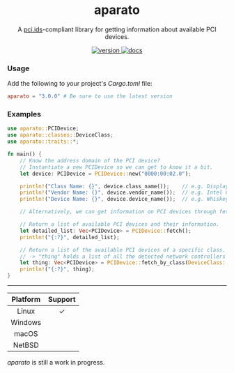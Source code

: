 <div align="center">
<h1>aparato</h1>

A <a href="https://pci-ids.ucw.cz/">pci.ids</a>-compliant library for getting information about available PCI devices.

<a href="https://crates.io/crates/aparato">
    <img src="https://img.shields.io/crates/v/aparato" alt="version" />
</a>

<a href="https://docs.rs/crate/aparato/">
    <img src="https://docs.rs/aparato/badge.svg" alt="docs" />
</a>

</div>

### Usage

Add the following to your project's *Cargo.toml* file:

```toml
aparato = "3.0.0" # Be sure to use the latest version
```

### Examples

```rust
use aparato::PCIDevice;
use aparato::classes::DeviceClass;
use aparato::traits::*;

fn main() {
    // Know the address domain of the PCI device?
    // Instantiate a new PCIDevice so we can get to know it a bit.
    let device: PCIDevice = PCIDevice::new("0000:00:02.0");

    println!("Class Name: {}", device.class_name());    // e.g. Display Controller
    println!("Vendor Name: {}", device.vendor_name());  // e.g. Intel Corporation
    println!("Device Name: {}", device.device_name());  // e.g. WhiskeyLake-U GT2 [UHD Graphics 620]

    // Alternatively, we can get information on PCI devices through fetching them in bulk!

    // Return a list of available PCI devices and their information.
    let detailed_list: Vec<PCIDevice> = PCIDevice::fetch();
    println!("{:?}", detailed_list);

    // Return a list of the available PCI devices of a specific class.
    // -> "thing" holds a list of all the detected network controllers and their information.
    let thing: Vec<PCIDevice> = PCIDevice::fetch_by_class(DeviceClass::NetworkController);
    println!("{:?}", thing);
}

```

---

| Platform  | Support |
| :-------: | :-----: |
| Linux     |    ✓    |
| Windows   |         |
| macOS     |         |
| NetBSD    |         |

_aparato_ is still a work in progress.
